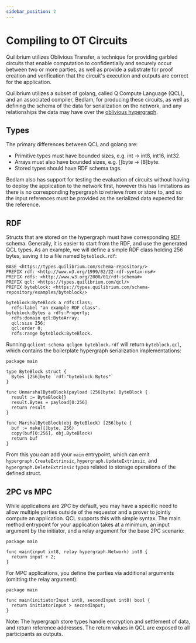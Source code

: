 ```yaml
---
sidebar_position: 2
---
```


# Compiling to OT Circuits

Quilibrium utilizes Oblivious Transfer, a technique for providing garbled circuits that enable computation to confidentially and securely occur between two or more parties, as well as provide a substrate for proof creation and verification that the circuit's execution and outputs are correct for the application.

Quilibrium utilizes a subset of golang, called Q Compute Language (QCL), and an associated compiler, Bedlam, for producing these circuits, as well as defining the schema of the data for serialization on the network, and any relationships the data may have over the [oblivious hypergraph](/docs/discover/oblivious-hypergraph/rdf-storage.md).

## Types

The primary differences between QCL and golang are:

- Primitive types must have bounded sizes, e.g. int -> int8, int16, int32.
- Arrays must also have bounded sizes, e.g. []byte -> \[8]byte.
- Stored types should have RDF schema tags.

Bedlam also has support for testing the evaluation of circuits without having to deploy the application to the network first, however this has limitations as there is no corresponding hypergraph to retrieve from or store to, and so the input references must be provided as the serialized data expected for the reference.

## RDF

Structs that are stored on the hypergraph must have corresponding [RDF](/docs/discover/oblivious-hypergraph/rdf-storage.md) schema. Generally, it is easier to start from the RDF, and use the generated QCL types. As an example, we will define a simple RDF class holding 256 bytes, saving it to a file named `byteblock.rdf`:

```
BASE <https://types.quilibrium.com/schema-repository/>
PREFIX rdf: <http://www.w3.org/1999/02/22-rdf-syntax-ns#>
PREFIX rdfs: <http://www.w3.org/2000/01/rdf-schema#>
PREFIX qcl: <https://types.quilibrium.com/qcl/>
PREFIX byteblock: <https://types.quilibrium.com/schema-repository/examples/byteblock/>

byteblock:ByteBlock a rdfs:Class;
  rdfs:label "an example RDF class".
byteblock:Bytes a rdfs:Property;
  rdfs:domain qcl:ByteArray;
  qcl:size 256;
  qcl:order 0;
  rdfs:range byteblock:ByteBlock.
```

Running `qclient schema qclgen byteblock.rdf` will return `byteblock.qcl`, which contains the boilerplate hypergraph serialization implementations:

```
package main

type ByteBlock struct {
  Bytes [256]byte `rdf:"byteblock:Bytes"`
}

func UnmarshalByteBlock(payload [256]byte) ByteBlock {
  result := ByteBlock{}
  result.Bytes = payload[0:256]
  return result
}

func MarshalByteBlock(obj ByteBlock) [256]byte {
  buf := make([]byte, 256)
  copy(buf[0:256], obj.ByteBlock)
  return buf
}
```

From this you can add your `main` entrypoint, which can emit `hypergraph.CreateExtrinsic`, `hypergraph.UpdateExtrinsic`, and `hypergraph.DeleteExtrinsic` types related to storage operations of the defined struct.

## 2PC vs MPC

While applications are 2PC by default, you may have a specific need to allow multiple parties outside of the requestor and a prover to jointly compute an application. QCL supports this with simple syntax. The main method entrypoint for your application takes at a minimum, an input argument by the initiator, and a relay argument for the base 2PC scenario:

```
package main

func main(input int8, relay hypergraph.Network) int8 {
  return input + 2;
}
```

For MPC applications, you define the parties via additional arguments (omitting the relay argument):

```
package main

func main(initiatorInput int8, secondInput int8) bool {
  return initiatorInput > secondInput;
}
```

Note: The hypergraph store types handle encryption and settlement of data, and return reference addresses. The return values in QCL are exposed to all participants as outputs.